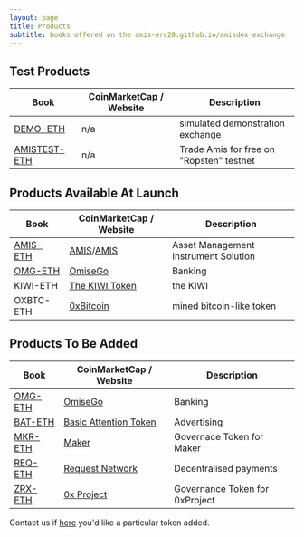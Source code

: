 ```yaml
---
layout: page
title: Products
subtitle: books offered on the amis-erc20.github.io/amisdex exchange
---
```


## Test Products

|Book|CoinMarketCap / Website|Description|
|------|----|----|
|[DEMO-ETH](http://amis-erc20.github.io/amisdex/exchange/?pairId=DEMO-ETH&vu=1)|n/a|simulated demonstration exchange|
|[AMISTEST-ETH](http://amis-erc20.github.io/amisdex/exchange/?pairId=AMISTEST-ETH)|n/a|Trade Amis for free on "Ropsten" testnet|

## Products Available At Launch

|Book|CoinMarketCap / Website|Description|
|------|----|----|
|[AMIS-ETH](http://amis-erc20.github.io/amisdex/exchange/?pairId=AMIS-ETH)|[AMIS](https://coinmarketcap.com/currencies/amis/)/[AMIS](https://github.com/amisolution/ERC20-AMIS/)|Asset Management Instrument Solution|
|[OMG-ETH](http://amis-erc20.github.io/amisdex/exchange/?pairId=OMG-ETH)|[OmiseGo](https://coinmarketcap.com/assets/omisego/)|Banking|
|KIWI-ETH|[The KIWI Token](https://thekiwi.online/)|the KIWI|
|OXBTC-ETH|[0xBitcoin](http://0xbitcoin.org/)|mined bitcoin-like token|

## Products To Be Added

|Book|CoinMarketCap / Website|Description|
|------|----|----|
|[OMG-ETH](http://amis-erc20.github.io/amisdex/exchange/?pairId=OMG-ETH)|[OmiseGo](https://coinmarketcap.com/assets/omisego/)|Banking|
|[BAT-ETH](http://amis-erc20.github.io/amisdex/exchange/?pairId=BAT-ETH)|[Basic Attention Token](https://coinmarketcap.com/currencies/basic-attention-token/)|Advertising|
|[MKR-ETH](http://amis-erc20.github.io/amisdex/exchange/?pairId=MKR-ETH)|[Maker](https://coinmarketcap.com/currencies/maker/)|Governace Token for Maker|
|[REQ-ETH](http://amis-erc20.github.io/amisdex/exchange/?pairId=REQ-ETH)|[Request Network](https://coinmarketcap.com/currencies/request-network/)|Decentralised payments|
|[ZRX-ETH](http://amis-erc20.github.io/amisdex/exchange/?pairId=ZRX-ETH)|[0x Project](https://coinmarketcap.com/currencies/0x/)|Governance Token for 0xProject|

Contact us if [here](https://amis-erc20.github.io/amisdex/help/listing-a-token/) you'd like a particular token added.
